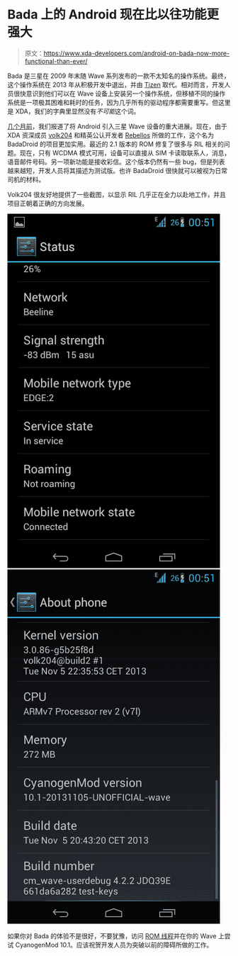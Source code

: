 # Bada 上的 Android 现在比以往功能更强大

> 原文：<https://www.xda-developers.com/android-on-bada-now-more-functional-than-ever/>

Bada 是三星在 2009 年末随 Wave 系列发布的一款不太知名的操作系统。最终，这个操作系统在 2013 年从积极开发中退出，并由 [Tizen](http://en.wikipedia.org/wiki/Tizen) 取代。相对而言，开发人员很快意识到他们可以在 Wave 设备上安装另一个操作系统，但移植不同的操作系统是一项极其困难和耗时的任务，因为几乎所有的驱动程序都需要重写。但这里是 XDA，我们的字典里显然没有*不可能*这个词。

[几个月前](http://www.xda-developers.com/android/the-android-on-bada-project-takes-a-huge-step-forward/)，我们报道了将 Android 引入三星 Wave 设备的重大进展。现在，由于 XDA 资深成员 [volk204](http://forum.xda-developers.com/member.php?u=3807917) 和精英公认开发者 [Rebellos](http://forum.xda-developers.com/member.php?u=1767826) 所做的工作，这个名为 BadaDroid 的项目更加实用。最近的 2.1 版本的 ROM 修复了很多与 RIL 相关的问题。现在，只有 WCDMA 模式可用，设备可以直接从 SIM 卡读取联系人，消息，语音邮件号码。另一项新功能是接收彩信。这个版本仍然有一些 bug，但是列表越来越短，开发人员将其描述为测试版。也许 BadaDroid 很快就可以被视为日常司机的材料。

Volk204 很友好地提供了一些截图，以显示 RIL 几乎正在全力以赴地工作，并且项目正朝着正确的方向发展。

[![Screenshot_2013-11-10-00-51-55](img/1403cb9db76f5f7fe092109e522d407e.png) ](http://www.xda-developers.com/wp-content/uploads/2013/11/Screenshot_2013-11-10-00-51-55.png) [ ![Screenshot_2013-11-10-00-51-25](img/3dfc9a2f942d673ca57b6d07aafc501f.png)](http://www.xda-developers.com/wp-content/uploads/2013/11/Screenshot_2013-11-10-00-51-25.png)

如果你对 Bada 的体验不是很好，不要犹豫，访问 [ROM 线程](http://forum.xda-developers.com/showthread.php?t=2400126)并在你的 Wave 上尝试 CyanogenMod 10.1。应该祝贺开发人员为突破以前的障碍所做的工作。